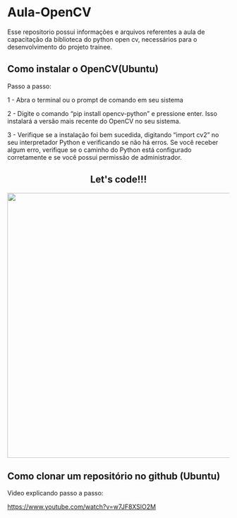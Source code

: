 # Aula-OpenCV

Esse repositorio possui informações e arquivos referentes a aula de capacitação 
da biblioteca do python open cv, necessários para o desenvolvimento do projeto trainee. 


## Como instalar o OpenCV(Ubuntu)
Passo a passo:

1 - Abra o terminal ou o prompt de comando em seu sistema

2 - Digite o comando “pip install opencv-python” e pressione enter. Isso instalará a versão mais recente do OpenCV no seu sistema.

3 - Verifique se a instalação foi bem sucedida, digitando “import cv2” no seu interpretador Python e verificando se não há erros. Se você receber algum erro, verifique se o caminho do Python está configurado corretamente e se você possui permissão de administrador.

<div align="center">
<h2>Let's code!!!</h2>
<img src="https://user-images.githubusercontent.com/93741675/231443521-210b4505-9b75-4f6a-8e70-853386a65e56.png" width = "600px" />
</div>


## Como clonar um repositório no github (Ubuntu)
 Video explicando passo a passo:

https://www.youtube.com/watch?v=w7JF8XSlO2M


